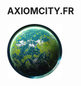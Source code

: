 ## AXIOMCITY.FR

<a src="https://axiomcity.github.io/">
<img src="https://github.com/axiomcity/axiomcity.github.io/blob/main/planete_01.png">
</a>




